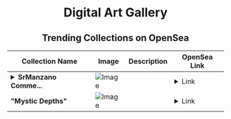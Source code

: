 <div align="center">

# Digital Art Gallery

## Trending Collections on OpenSea

| Collection Name                       | Image                                                                                     | Description                       | OpenSea Link                                                                                          |
|---------------------------------------|-------------------------------------------------------------------------------------------|-----------------------------------|--------------------------------------------------------------------------------------------------------|
| **<details><summary>SrManzano Comme...</summary>SrManzano Commemorative Limited Edition</details>** | ![Image](https://i.seadn.io/s/raw/files/e5a18fc81744c054aa025febd90e9194.jpg?w=500&auto=format?w=200&auto=format) |  | <details><summary>Link</summary>[SrManzano Commemorative Limited Edition](https://opensea.io/collection/srmanzano-commemorative-limited-edition)</details> |
| **"Mystic Depths"** | ![Image](https://i.seadn.io/s/raw/files/933ee04293e5c7d11eb1a212a8eff212.png?w=500&auto=format?w=200&auto=format) |  | <details><summary>Link</summary>["Mystic Depths"](https://opensea.io/collection/mystic-depths)</details> |

</div>